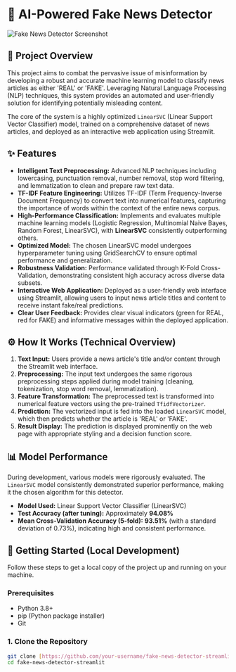 # 📰 AI-Powered Fake News Detector

![Fake News Detector Screenshot](https://via.placeholder.com/800x450?text=App+Screenshot+Here) 

## 🚀 Project Overview

This project aims to combat the pervasive issue of misinformation by developing a robust and accurate machine learning model to classify news articles as either 'REAL' or 'FAKE'. Leveraging Natural Language Processing (NLP) techniques, this system provides an automated and user-friendly solution for identifying potentially misleading content.

The core of the system is a highly optimized `LinearSVC` (Linear Support Vector Classifier) model, trained on a comprehensive dataset of news articles, and deployed as an interactive web application using Streamlit.

## ✨ Features

* **Intelligent Text Preprocessing:** Advanced NLP techniques including lowercasing, punctuation removal, number removal, stop word filtering, and lemmatization to clean and prepare raw text data.
* **TF-IDF Feature Engineering:** Utilizes TF-IDF (Term Frequency-Inverse Document Frequency) to convert text into numerical features, capturing the importance of words within the context of the entire news corpus.
* **High-Performance Classification:** Implements and evaluates multiple machine learning models (Logistic Regression, Multinomial Naive Bayes, Random Forest, LinearSVC), with **LinearSVC** consistently outperforming others.
* **Optimized Model:** The chosen LinearSVC model undergoes hyperparameter tuning using GridSearchCV to ensure optimal performance and generalization.
* **Robustness Validation:** Performance validated through K-Fold Cross-Validation, demonstrating consistent high accuracy across diverse data subsets.
* **Interactive Web Application:** Deployed as a user-friendly web interface using Streamlit, allowing users to input news article titles and content to receive instant fake/real predictions.
* **Clear User Feedback:** Provides clear visual indicators (green for REAL, red for FAKE) and informative messages within the deployed application.

## ⚙️ How It Works (Technical Overview)

1.  **Text Input:** Users provide a news article's title and/or content through the Streamlit web interface.
2.  **Preprocessing:** The input text undergoes the same rigorous preprocessing steps applied during model training (cleaning, tokenization, stop word removal, lemmatization).
3.  **Feature Transformation:** The preprocessed text is transformed into numerical feature vectors using the pre-trained `TfidfVectorizer`.
4.  **Prediction:** The vectorized input is fed into the loaded `LinearSVC` model, which then predicts whether the article is 'REAL' or 'FAKE'.
5.  **Result Display:** The prediction is displayed prominently on the web page with appropriate styling and a decision function score.

## 📊 Model Performance

During development, various models were rigorously evaluated. The `LinearSVC` model consistently demonstrated superior performance, making it the chosen algorithm for this detector.

* **Model Used:** Linear Support Vector Classifier (LinearSVC)
* **Test Accuracy (after tuning):** Approximately **94.08%**
* **Mean Cross-Validation Accuracy (5-fold):** **93.51%** (with a standard deviation of 0.73%), indicating high and consistent performance.

## 🚀 Getting Started (Local Development)

Follow these steps to get a local copy of the project up and running on your machine.

### Prerequisites

* Python 3.8+
* pip (Python package installer)
* Git

### 1. Clone the Repository

```bash
git clone [https://github.com/your-username/fake-news-detector-streamlit.git](https://github.com/your-username/fake-news-detector-streamlit.git)
cd fake-news-detector-streamlit
